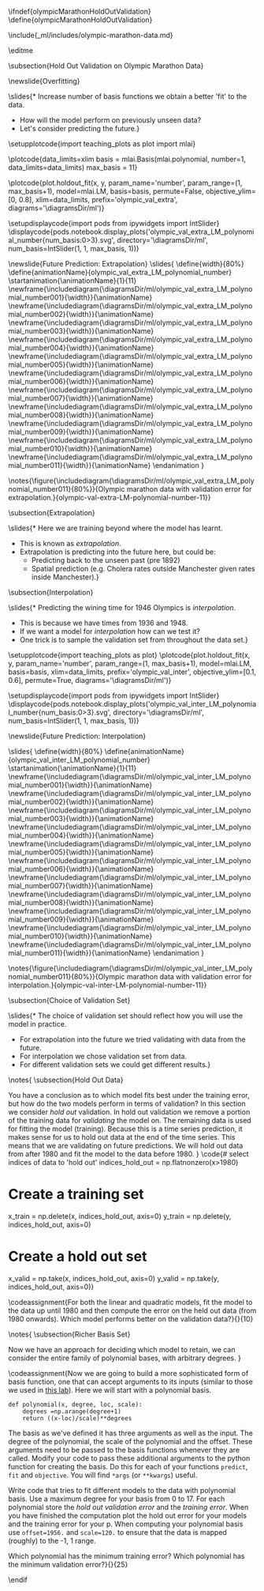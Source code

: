 \ifndef{olympicMarathonHoldOutValidation}
\define{olympicMarathonHoldOutValidation}

\include{_ml/includes/olympic-marathon-data.md}

\editme

\subsection{Hold Out Validation on Olympic Marathon Data}

\newslide{Overfitting}

\slides{* Increase number of basis functions we obtain a better 'fit' to the data.
* How will the model perform on previously unseen data?
* Let's consider predicting the future.}

\setupplotcode{import teaching_plots as plot
import mlai}

\plotcode{data_limits=xlim
basis = mlai.Basis(mlai.polynomial, number=1, data_limits=data_limits)
max_basis = 11}

\plotcode{plot.holdout_fit(x, y, param_name='number', 
                 param_range=(1, max_basis+1), 
                 model=mlai.LM, basis=basis, 
                 permute=False, objective_ylim=[0, 0.8], 
                 xlim=data_limits, prefix='olympic_val_extra', 
                 diagrams='\diagramsDir/ml')}

\setupdisplaycode{import pods
from ipywidgets import IntSlider}
\displaycode{pods.notebook.display_plots('olympic_val_extra_LM_polynomial_number{num_basis:0>3}.svg', 
                            directory='\diagramsDir/ml', 
							num_basis=IntSlider(1, 1, max_basis, 1))}

\newslide{Future Prediction: Extrapolation}
\slides{
\define{width}{80%}
\define{animationName}{olympic_val_extra_LM_polynomial_number}
\startanimation{\animationName}{1}{11}
\newframe{\includediagram{\diagramsDir/ml/olympic_val_extra_LM_polynomial_number001}{\width}}{\animationName}
\newframe{\includediagram{\diagramsDir/ml/olympic_val_extra_LM_polynomial_number002}{\width}}{\animationName}
\newframe{\includediagram{\diagramsDir/ml/olympic_val_extra_LM_polynomial_number003}{\width}}{\animationName}
\newframe{\includediagram{\diagramsDir/ml/olympic_val_extra_LM_polynomial_number004}{\width}}{\animationName}
\newframe{\includediagram{\diagramsDir/ml/olympic_val_extra_LM_polynomial_number005}{\width}}{\animationName}
\newframe{\includediagram{\diagramsDir/ml/olympic_val_extra_LM_polynomial_number006}{\width}}{\animationName}
\newframe{\includediagram{\diagramsDir/ml/olympic_val_extra_LM_polynomial_number007}{\width}}{\animationName}
\newframe{\includediagram{\diagramsDir/ml/olympic_val_extra_LM_polynomial_number008}{\width}}{\animationName}
\newframe{\includediagram{\diagramsDir/ml/olympic_val_extra_LM_polynomial_number009}{\width}}{\animationName}
\newframe{\includediagram{\diagramsDir/ml/olympic_val_extra_LM_polynomial_number010}{\width}}{\animationName}
\newframe{\includediagram{\diagramsDir/ml/olympic_val_extra_LM_polynomial_number011}{\width}}{\animationName}
\endanimation
}

\notes{\figure{\includediagram{\diagramsDir/ml/olympic_val_extra_LM_polynomial_number011}{80%}}{Olympic marathon data with validation error for extrapolation.}{olympic-val-extra-LM-polynomial-number-11}}



\subsection{Extrapolation}

\slides{* Here we are training beyond where the model has learnt.
* This is known as *extrapolation*.
* Extrapolation is predicting into the future here, but could be:
    * Predicting back to the unseen past (pre 1892)
    * Spatial prediction (e.g. Cholera rates outside Manchester given rates inside Manchester).}

\subsection{Interpolation}

\slides{* Predicting the wining time for 1946 Olympics is *interpolation*.
* This is because we have times from 1936 and 1948.
* If we want a model for *interpolation* how can we test it?
* One trick is to sample the validation set from throughout the data set.}

\setupplotcode{import teaching_plots as plot}
\plotcode{plot.holdout_fit(x, y, param_name='number', param_range=(1, max_basis+1), 
                 model=mlai.LM, basis=basis, 
                 xlim=data_limits, prefix='olympic_val_inter', 
				 objective_ylim=[0.1, 0.6], permute=True,
   			     diagrams='\diagramsDir/ml')}

\setupdisplaycode{import pods
from ipywidgets import IntSlider}
\displaycode{pods.notebook.display_plots('olympic_val_inter_LM_polynomial_number{num_basis:0>3}.svg', 
                            directory='\diagramsDir/ml', 
							num_basis=IntSlider(1, 1, max_basis, 1))}

\newslide{Future Prediction: Interpolation}

\slides{
\define{width}{80%}
\define{animationName}{olympic_val_inter_LM_polynomial_number}
\startanimation{\animationName}{1}{11}
\newframe{\includediagram{\diagramsDir/ml/olympic_val_inter_LM_polynomial_number001}{\width}}{\animationName}
\newframe{\includediagram{\diagramsDir/ml/olympic_val_inter_LM_polynomial_number002}{\width}}{\animationName}
\newframe{\includediagram{\diagramsDir/ml/olympic_val_inter_LM_polynomial_number003}{\width}}{\animationName}
\newframe{\includediagram{\diagramsDir/ml/olympic_val_inter_LM_polynomial_number004}{\width}}{\animationName}
\newframe{\includediagram{\diagramsDir/ml/olympic_val_inter_LM_polynomial_number005}{\width}}{\animationName}
\newframe{\includediagram{\diagramsDir/ml/olympic_val_inter_LM_polynomial_number006}{\width}}{\animationName}
\newframe{\includediagram{\diagramsDir/ml/olympic_val_inter_LM_polynomial_number007}{\width}}{\animationName}
\newframe{\includediagram{\diagramsDir/ml/olympic_val_inter_LM_polynomial_number008}{\width}}{\animationName}
\newframe{\includediagram{\diagramsDir/ml/olympic_val_inter_LM_polynomial_number009}{\width}}{\animationName}
\newframe{\includediagram{\diagramsDir/ml/olympic_val_inter_LM_polynomial_number010}{\width}}{\animationName}
\newframe{\includediagram{\diagramsDir/ml/olympic_val_inter_LM_polynomial_number011}{\width}}{\animationName}
\endanimation
}

\notes{\figure{\includediagram{\diagramsDir/ml/olympic_val_inter_LM_polynomial_number011}{80%}}{Olympic marathon data with validation error for interpolation.}{olympic-val-inter-LM-polynomial-number-11}}


\subsection{Choice of Validation Set}

\slides{* The choice of validation set should reflect how you will use the model in practice.
* For extrapolation into the future we tried validating with data from the future.
* For interpolation we chose validation set from data.
* For different validation sets we could get different results.}

\notes{
\subsection{Hold Out Data}

You have a conclusion as to which model fits best under the training error, but how do the two models perform in terms of validation? In this section we consider *hold out* validation. In hold out validation we remove a portion of the training data for *validating* the model on. The remaining data is used for fitting the model (training). Because this is a time series prediction, it makes sense for us to hold out data at the end of the time series. This means that we are validating on future predictions. We will hold out data from after 1980 and fit the model to the data before 1980.
}
\code{# select indices of data to 'hold out'
indices_hold_out = np.flatnonzero(x>1980)

# Create a training set
x_train = np.delete(x, indices_hold_out, axis=0)
y_train = np.delete(y, indices_hold_out, axis=0)

# Create a hold out set
x_valid = np.take(x, indices_hold_out, axis=0)
y_valid = np.take(y, indices_hold_out, axis=0)}

\codeassignment{For both the linear and quadratic models, fit the model to the data up until 1980 and then compute the error on the held out data (from 1980 onwards). Which model performs better on the validation data?}{}{10}

\notes{
\subsection{Richer Basis Set}

Now we have an approach for deciding which model to
retain, we can consider the entire family of polynomial bases, with arbitrary
degrees.
}

\codeassignment{Now we are going to build a more sophisticated form of basis function, one that can accept arguments to its inputs (similar to those we used in [this lab](./week4.ipynb)). Here we will start with a polynomial basis.

```
def polynomial(x, degree, loc, scale):
    degrees =np.arange(degree+1)
    return ((x-loc)/scale)**degrees
```

The basis as we've defined it has three arguments as well as the input. The degree of the polynomial, the scale of the polynomial and the offset. These arguments need to be passed to the basis functions whenever they are called. Modify your code to pass these additional arguments to the python function for creating the basis. Do this for each of your functions `predict`, `fit` and `objective`. You will find `*args` (or `**kwargs`) useful.

Write code that tries to fit different models to the data with polynomial basis. Use a maximum degree for your basis from 0 to 17. For each polynomial store the *hold out validation error* and the *training error*. When you have finished the computation plot the hold out error for your models and the training error for your p. When computing your polynomial basis use `offset=1956.` and `scale=120.` to ensure that the data is mapped (roughly) to the -1, 1 range.

Which polynomial has the minimum training error? Which polynomial has the minimum validation error?}{}{25}

\endif
